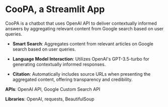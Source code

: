 # CooPA, a Streamlit App

CooPA is a chatbot that uses OpenAI API to deliver contextually informed answers by aggregating relevant content from Google search based on user queries.

- **Smart Search**: Aggregates content from relevant articles on Google search based on user queries.

- **Language Model Interaction**: Utilizes OpenAI's GPT-3.5-turbo for generating contextually informed responses.

- **Citation**: Automatically includes source URLs when presenting the aggregated content, offering transparency and credibility.

**APIs**: OpenAI API, Google Custom Search API

**Libraries**: OpenAI, requests, BeautifulSoup
